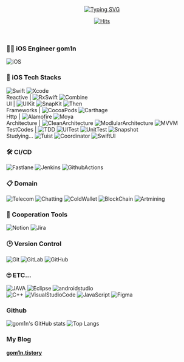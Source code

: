 
<div align="center">

[![Typing SVG](https://readme-typing-svg.demolab.com?font=Jaro&size=30&duration=3000&color=B674FF&background=FFFFFF00&center=true&vCenter=true&multiline=true&random=false&width=435&height=100&lines=Welcome+to;gom1n's+Github)](https://git.io/typing-svg)

[![Hits](https://hits.seeyoufarm.com/api/count/incr/badge.svg?url=https%3A%2F%2Fgithub.com%2Fgom1n&count_bg=%23000000&title_bg=%239829E9&icon=bilibili.svg&icon_color=%23FFFFFF&title=hits&edge_flat=false)](https://hits.seeyoufarm.com)

</div>

<br>

### 👋🏻 iOS Engineer gom1n 
![iOS](https://img.shields.io/badge/iOS-000000?style=for-the-badge&logo=ios&logoColor=white)

### 📱 iOS Tech Stacks
![Swift](https://img.shields.io/badge/swift-F54A2A?style=for-the-badge&logo=swift&logoColor=white)
![Xcode](https://img.shields.io/badge/Xcode-007ACC?style=for-the-badge&logo=Xcode&logoColor=white)
<br>
Reactive | 
![RxSwift](https://img.shields.io/badge/RxSwift-F54A2A?style=for-the-badge&logo=RxSwift&logoColor=white)
![Combine](https://img.shields.io/badge/Combine-F54A2A?style=for-the-badge&logo=Combine&logoColor=white)
<br>
UI | 
![UIKit](https://img.shields.io/badge/UIKit-F54A2A?style=for-the-badge&logo=UIKit&logoColor=white)
![SnapKit](https://img.shields.io/badge/SnapKit-F54A2A?style=for-the-badge&logo=SnapKit&logoColor=white)
![Then](https://img.shields.io/badge/Then-F54A2A?style=for-the-badge&logo=Then&logoColor=white)
<br>
Frameworks | 
![CocoaPods](https://img.shields.io/badge/CocoaPods-F54A2A?style=for-the-badge&logo=CocoaPods&logoColor=white)
![Carthage](https://img.shields.io/badge/Carthage-F54A2A?style=for-the-badge&logo=Carthage&logoColor=white)
<br>
Http | 
![Alamofire](https://img.shields.io/badge/Alamofire-F54A2A?style=for-the-badge&logo=Alamofire&logoColor=white)
![Moya](https://img.shields.io/badge/Moya-F54A2A?style=for-the-badge&logo=Moya&logoColor=white)
<br>
Architecture | 
![CleanArchitecture](https://img.shields.io/badge/CleanArchitecture-F54A2A?style=for-the-badge&logo=CleanArchitecture&logoColor=white)
![ModlularArchitecture](https://img.shields.io/badge/ModlularArchitecture-F54A2A?style=for-the-badge&logo=ModlularArchitecture&logoColor=white)
![MVVM](https://img.shields.io/badge/MVVM-F54A2A?style=for-the-badge&logo=MVVM&logoColor=white)
<br>
TestCodes | 
![TDD](https://img.shields.io/badge/TDD-F54A2A?style=for-the-badge&logo=TDD&logoColor=white)
![UITest](https://img.shields.io/badge/UITest-F54A2A?style=for-the-badge&logo=UITest&logoColor=white)
![UnitTest](https://img.shields.io/badge/UnitTest-F54A2A?style=for-the-badge&logo=UnitTest&logoColor=white)
![Snapshot](https://img.shields.io/badge/Snapshot-F54A2A?style=for-the-badge&logo=Snapshot&logoColor=white)
<br>
Studying... 
![Tuist](https://img.shields.io/badge/Tuist-F54A2A?style=for-the-badge&logo=Tuist&logoColor=white)
![Coordinator](https://img.shields.io/badge/Coordinator-F54A2A?style=for-the-badge&logo=Coordinator&logoColor=white)
![SwiftUI](https://img.shields.io/badge/SwiftUI-F54A2A?style=for-the-badge&logo=SwiftUI&logoColor=white)

### 🛠️ CI/CD
![Fastlane](https://img.shields.io/badge/Fastlane-%232C5263.svg?style=for-the-badge&logo=Fastlane&logoColor=white)
![Jenkins](https://img.shields.io/badge/jenkins-%232C5263.svg?style=for-the-badge&logo=jenkins&logoColor=white)
![GithubActions](https://img.shields.io/badge/GithubActions-%232C5263.svg?style=for-the-badge&logo=GithubActions&logoColor=white)

### 📋 Domain
![Telecom](https://img.shields.io/badge/Telecom-2F3134?style=for-the-badge&logo=Telecom&logoColor=white)
![Chatting](https://img.shields.io/badge/Chatting-2F3134?style=for-the-badge&logo=Chatting&logoColor=white)
![ColdWallet](https://img.shields.io/badge/ColdWallet-2F3134?style=for-the-badge&logo=ColdWallet&logoColor=white)
![BlockChain](https://img.shields.io/badge/BlockChain-2F3134?style=for-the-badge&logo=BlockChain&logoColor=white)
![Artmining](https://img.shields.io/badge/Artmining-2F3134?style=for-the-badge&logo=Artmining&logoColor=white)

### 🤝 Cooperation Tools
![Notion](https://img.shields.io/badge/Notion-%23000000.svg?style=for-the-badge&logo=notion&logoColor=white)
![Jira](https://img.shields.io/badge/jira-%230A0FFF.svg?style=for-the-badge&logo=jira&logoColor=white)

### 🕑 Version Control
![Git](https://img.shields.io/badge/git-%23F05033.svg?style=for-the-badge&logo=git&logoColor=white)
![GitLab](https://img.shields.io/badge/gitlab-%23181717.svg?style=for-the-badge&logo=gitlab&logoColor=white)
![GitHub](https://img.shields.io/badge/github-%23121011.svg?style=for-the-badge&logo=github&logoColor=white)

### 🙄 ETC... 
![JAVA](https://img.shields.io/badge/Java-007396.svg?style=for-the-badge&logo=java&logoColor=white)
![Eclipse](https://img.shields.io/badge/Eclipse-2C2255.svg?style=for-the-badge&logo=Eclipse&logoColor=white)
![androidstudio](https://img.shields.io/badge/AndroidStudio-3DDC84.svg?style=for-the-badge&logo=androidstudio&logoColor=white)
<br>
![C++](https://img.shields.io/badge/C++-00599C.svg?style=for-the-badge&logo=C%2B%2B&logoColor=white)
![VisualStudioCode](https://img.shields.io/badge/VisualStudioCode-007ACC.svg?style=for-the-badge&logo=VisualStudioCode&logoColor=white)
![JavaScript](https://img.shields.io/badge/JavaScript-F7DF1E.svg?style=for-the-badge&logo=JavaScript&logoColor=white)
![Figma](https://img.shields.io/badge/Figma-F24E1E.svg?style=for-the-badge&logo=Figma&logoColor=white)
<br>

### Github
![gom1n's GitHub stats](https://github-readme-stats.vercel.app/api?username=gom1n&show_icons=true&title_color=8e59ff&icon_color=8e59ff&text_color=8e59ff)
![Top Langs](https://github-readme-stats.vercel.app/api/top-langs/?username=gom1n&theme=dracula&layout=compact&langs_count=20&hide=javascript,html,css)
### My Blog
[**gom1n.tistory**](https://gom1n.tistory.com/)
